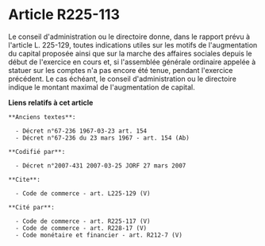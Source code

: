# Article R225-113

Le conseil d'administration ou le directoire donne, dans le rapport prévu à l'article L. 225-129, toutes indications utiles
sur les motifs de l'augmentation du capital proposée ainsi que sur la marche des affaires sociales depuis le début de
l'exercice en cours et, si l'assemblée générale ordinaire appelée à statuer sur les comptes n'a pas encore été tenue, pendant
l'exercice précédent. Le cas échéant, le conseil d'administration ou le directoire indique le montant maximal de
l'augmentation de capital.

**Liens relatifs à cet article**

	**Anciens textes**:

	  - Décret n°67-236 1967-03-23 art. 154
	  - Décret n°67-236 du 23 mars 1967 - art. 154 (Ab)

	**Codifié par**:

	  - Décret n°2007-431 2007-03-25 JORF 27 mars 2007

	**Cite**:

	  - Code de commerce - art. L225-129 (V)

	**Cité par**:

	  - Code de commerce - art. R225-117 (V)
	  - Code de commerce - art. R228-17 (V)
	  - Code monétaire et financier - art. R212-7 (V)
